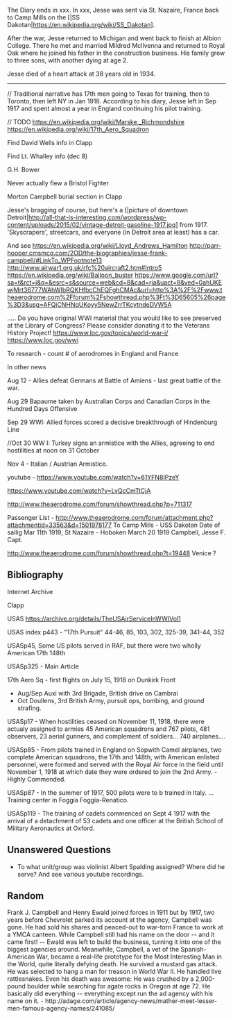 
The Diary ends in xxx. In xxx, Jesse was sent via St. Nazaire, France back to Camp Mills on the [|SS Dakotan|https://en.wikipedia.org/wiki/SS_Dakotan].

After the war, Jesse returned to Michigan and went back to finish at Albion College. There he met and married Mildred McIlvenna and returned to Royal Oak where he joined his father in the construction business. His family grew to three sons, with another dying at age 2.

Jesse died of a heart attack at 38 years old in 1934.

<hr>

// Traditional narrative has 17th men going to Texas for training, then to Toronto, then left NY in Jan 1918. According to his diary, Jesse left in Sep 1917 and spent almost a year in England continuing his pilot training.

// TODO
https://en.wikipedia.org/wiki/Marske,_Richmondshire
https://en.wikipedia.org/wiki/17th_Aero_Squadron

Find David Wells info in Clapp

Find Lt. Whalley info (dec 8)

G.H. Bower

Never actually flew a Bristol Fighter

Morton Campbell burial section in Clapp

Jesse's bragging of course, but here's a [|picture of downtown Detroit|http://all-that-is-interesting.com/wordpress/wp-content/uploads/2015/02/vintage-detroit-gasoline-1917.jpg] from 1917. 'Skyscrapers', streetcars, and everyone (in Detroit area at least) has a car.
 
And see
https://en.wikipedia.org/wiki/Lloyd_Andrews_Hamilton
http://parr-hooper.cmsmcq.com/2OD/the-biographies/jesse-frank-campbell/#LinkTo_WPFootnote13
http://www.airwar1.org.uk/rfc%20aircraft2.htm#Intro5
https://en.wikipedia.org/wiki/Balloon_buster
https://www.google.com/url?sa=t&rct=j&q=&esrc=s&source=web&cd=8&cad=rja&uact=8&ved=0ahUKEwjMrt36777WAhWIbRQKHfbcChEQFghCMAc&url=http%3A%2F%2Fwww.theaerodrome.com%2Fforum%2Fshowthread.php%3Ft%3D65605%26page%3D3&usg=AFQjCNHNqUKoyy5NewZrrTKcytndeDVW5A

.....
Do you have original WWI material that you would like to see preserved at the Library of Congress? Please consider donating it to the Veterans History Project!
https://www.loc.gov/topics/world-war-i/
https://www.loc.gov/wwi


To research - count # of aerodromes in England and France

In other news

Aug 12 - Allies defeat Germans at Battle of Amiens - last great battle of the war.

Aug 29 Bapaume taken by Australian Corps and Canadian Corps in the Hundred Days Offensive

Sep 29 WWI: Allied forces scored a decisive breakthrough of Hindenburg Line

//Oct 30 WW I: Turkey signs an armistice with the Allies, agreeing to end hostilities at noon on 31 October

Nov 4 - Italian / Austrian Armistice.

youtube - https://www.youtube.com/watch?v=61YFN8IPzeY

https://www.youtube.com/watch?v=LvQcCmTtCjA

http://www.theaerodrome.com/forum/showthread.php?p=711317

Passenger List - http://www.theaerodrome.com/forum/attachment.php?attachmentid=33563&d=1501978177
To Camp Mills - USS Dakotan   Date of sailig Mar 11th 1919,  St Nazaire  - Hoboken March 20 1919
Campbell, Jesse F.  Capt.

http://www.theaerodrome.com/forum/showthread.php?t=19448
Venice ?

<h2> Bibliography </h2>

Internet Archive

Clapp

USAS
https://archive.org/details/TheUSAirServiceInWWIVol1

USAS index p443 - "17th Pursuit" 44-46, 85, 103, 302, 325-39, 341-44, 352

USASp45, Some US pilots served in RAF, but there were two wholly American 17th 148th

USASp325 - Main Article

17th Aero Sq - first flights on July 15, 1918 on Dunkirk Front
- Aug/Sep Auxi with 3rd Brigade, British drive on Cambrai
- Oct Doullens, 3rd British Army, pursuit ops, bombing, and ground strafing.

USASp17 - When hostilities ceased on November 11, 1918, there were actualy assigned to armies 45 American squadrons and 767 pilots, 481 observers, 23 aerial gunners, and complement of soldiers... 740 airplanes....

USASp85 - From pilots trained in England on Sopwith Camel airplanes, two complete American squadrons, the 17th and 148th, with American enlisted personnel, were formed and served with the Royal Air force in the field until November 1, 1918 at which date they were ordered to join the 2nd Army.  -  Highly Commended.

USASp87 - In the summer of 1917, 500 pilots were to b trained in Italy. ... Training center in Foggia Foggia-Renatico.

USASp119 - The training of cadets commenced on Sept 4 1917 with the arrival of a detachment of 53 cadets and one officer at the British School of Military Aeronautics at Oxford.

<h2> Unanswered Questions </h2>
<ul>
<li> To what unit/group was violinist Albert Spalding assigned? Where did he serve? And see various youtube recordings.
</ul>

<h2> Random </h2>
Frank J. Campbell and Henry Ewald joined forces in 1911 but by 1917, two years before Chevrolet parked its account at the agency, Campbell was gone. He had sold his shares and peaced-out to war-torn France to work at a YMCA canteen. While Campbell still had his name on the door -- and it came first! -- Ewald was left to build the business, turning it into one of the biggest agencies around. Meanwhile, Campbell, a vet of the Spanish-American War, became a real-life prototype for the Most Interesting Man in the World, quite literally defying death. He survived a mustard gas attack. He was selected to hang a man for treason in World War II. He handled live rattlesnakes. Even his death was awesome: He was crushed by a 2,000-pound boulder while searching for agate rocks in Oregon at age 72. He basically did everything -- everything except run the ad agency with his name on it.  - http://adage.com/article/agency-news/mather-meet-lesser-men-famous-agency-names/241085/
